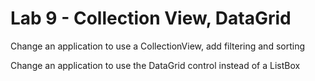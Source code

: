# Lab 9 - Collection View, DataGrid

Change an application to use a CollectionView, add filtering and sorting

Change an application to use the DataGrid control instead of a ListBox
